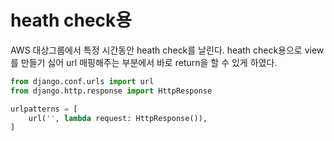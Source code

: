 # heath check용

AWS 대상그룹에서 특정 시간동안 heath check를 날린다. 
heath check용으로 view를 만들기 싫어 url 매핑해주는 부분에서 바로 return을 할 수 있게 하였다.



```python
from django.conf.urls import url
from django.http.response import HttpResponse

urlpatterns = [
    url('', lambda request: HttpResponse()),
]
```

